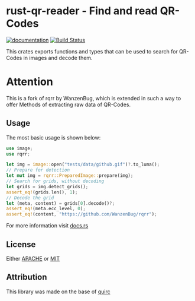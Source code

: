 # rust-qr-reader - Find and read QR-Codes
[![documentation](https://docs.rs/rqrr/badge.svg)](https://docs.rs/rqrr/)
[![Build Status](https://github.com/WanzenBug/rqrr/actions/workflows/CI.yaml/badge.svg?branch=master)](https://github.com/WanzenBug/rqrr/actions/workflows/CI.yaml)

This crates exports functions and types that can be used to search for QR-Codes in images and
decode them.

# Attention
This is a fork of rqrr by WanzenBug, which is extended in such a way to offer Methods
of extracting raw data of QR-Codes.

## Usage
The most basic usage is shown below:

```rust
use image;
use rqrr;

let img = image::open("tests/data/github.gif")?.to_luma();
// Prepare for detection
let mut img = rqrr::PreparedImage::prepare(img);
// Search for grids, without decoding
let grids = img.detect_grids();
assert_eq!(grids.len(), 1);
// Decode the grid
let (meta, content) = grids[0].decode()?;
assert_eq!(meta.ecc_level, 0);
assert_eq!(content, "https://github.com/WanzenBug/rqrr");
```
For more information visit [docs.rs](https://docs.rs/rqrr/)

## License
Either [APACHE](LICENSE-APACHE) or [MIT](LICENSE-MIT)

## Attribution
This library was made on the base of [quirc](https://github.com/dlbeer/quirc)
